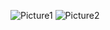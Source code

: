 ![Picture1](https://github.com/theAkHilsarkar18/BookApp/assets/113697861/d34c7c6a-2e37-4ca1-890f-10a17ebdc7b2)
![Picture2](https://github.com/theAkHilsarkar18/BookApp/assets/113697861/575cd349-872e-46cc-9ff9-fada9f60523b)
